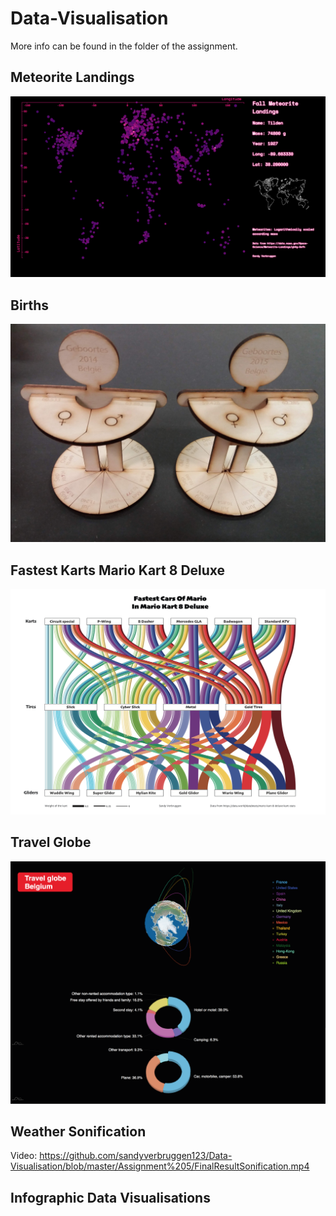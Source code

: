 # Data-Visualisation

More info can be found in the folder of the assignment.

## Meteorite Landings
![alt text](https://github.com/sandyverbruggen123/Data-Visualisation/blob/master/Assignment%201/Finalresult.png)

## Births 
![alt text](https://github.com/sandyverbruggen123/Data-Visualisation/blob/master/Assignment%202/ResultBirths.jpg)

## Fastest Karts Mario Kart 8 Deluxe
![alt text](https://github.com/sandyverbruggen123/Data-Visualisation/blob/master/Assignment%203/FinalResult.png)

## Travel Globe
![alt text](https://github.com/sandyverbruggen123/Data-Visualisation/blob/master/Assignment%204/FinalResult.png)

## Weather Sonification
Video: https://github.com/sandyverbruggen123/Data-Visualisation/blob/master/Assignment%205/FinalResultSonification.mp4

## Infographic Data Visualisations

